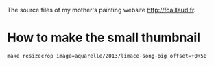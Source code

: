The source files of my mother's painting website http://fcaillaud.fr.

# How to make the small thumbnail

    make resizecrop image=aquarelle/2013/limace-song-big offset=+0+50
